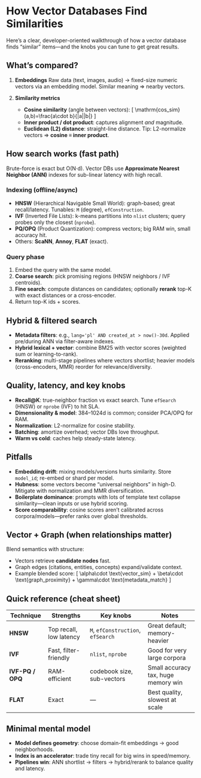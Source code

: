 # How Vector Databases Find Similarities

Here’s a clear, developer-oriented walkthrough of how a vector database finds “similar” items—and the knobs you can tune to get great results.

## What’s compared?

1. **Embeddings**
   Raw data (text, images, audio) → fixed-size numeric vectors via an embedding model. Similar meaning ⇒ nearby vectors.

2. **Similarity metrics**

   * **Cosine similarity** (angle between vectors):
     [
     \mathrm{cos_sim}(a,b)=\frac{a\cdot b}{|a||b|}
     ]
   * **Inner product / dot product**: captures alignment *and* magnitude.
   * **Euclidean (L2) distance**: straight-line distance.
     Tip: L2-normalize vectors ⇒ **cosine ≡ inner product**.

## How search works (fast path)

Brute-force is exact but O(N·d). Vector DBs use **Approximate Nearest Neighbor (ANN)** indexes for sub-linear latency with high recall.

### Indexing (offline/async)

* **HNSW** (Hierarchical Navigable Small World): graph-based; great recall/latency.
  Tunables: `M` (degree), `efConstruction`.
* **IVF** (Inverted File Lists): k-means partitions into `nlist` clusters; query probes only the closest (`nprobe`).
* **PQ/OPQ** (Product Quantization): compress vectors; big RAM win, small accuracy hit.
* Others: **ScaNN**, **Annoy**, **FLAT** (exact).

### Query phase

1. Embed the query with the same model.
2. **Coarse search**: pick promising regions (HNSW neighbors / IVF centroids).
3. **Fine search**: compute distances on candidates; optionally **rerank** top-K with exact distances or a cross-encoder.
4. Return top-K ids + scores.

## Hybrid & filtered search

* **Metadata filters**: e.g., `lang='pl' AND created_at > now()-30d`. Applied pre/during ANN via filter-aware indexes.
* **Hybrid lexical + vector**: combine BM25 with vector scores (weighted sum or learning-to-rank).
* **Reranking**: multi-stage pipelines where vectors shortlist; heavier models (cross-encoders, MMR) reorder for relevance/diversity.

## Quality, latency, and key knobs

* **Recall@K**: true-neighbor fraction vs exact search.
  Tune `efSearch` (HNSW) or `nprobe` (IVF) to hit SLA.
* **Dimensionality & model**: 384–1024d is common; consider PCA/OPQ for RAM.
* **Normalization**: L2-normalize for cosine stability.
* **Batching**: amortize overhead; vector DBs love throughput.
* **Warm vs cold**: caches help steady-state latency.

## Pitfalls

* **Embedding drift**: mixing models/versions hurts similarity. Store `model_id`; re-embed or shard per model.
* **Hubness**: some vectors become “universal neighbors” in high-D. Mitigate with normalization and MMR diversification.
* **Boilerplate dominance**: prompts with lots of template text collapse similarity—clean inputs or use hybrid scoring.
* **Score comparability**: cosine scores aren’t calibrated across corpora/models—prefer ranks over global thresholds.

## Vector + Graph (when relationships matter)

Blend semantics with structure:

* Vectors retrieve **candidate nodes** fast.
* Graph edges (citations, entities, concepts) expand/validate context.
* Example blended score:
  [
  \alpha\cdot \text{vector_sim} + \beta\cdot \text{graph_proximity} + \gamma\cdot \text{metadata_match}
  ]

## Quick reference (cheat sheet)

| Technique        | Strengths               | Key knobs                         | Notes                               |
| ---------------- | ----------------------- | --------------------------------- | ----------------------------------- |
| **HNSW**         | Top recall, low latency | `M`, `efConstruction`, `efSearch` | Great default; memory-heavier       |
| **IVF**          | Fast, filter-friendly   | `nlist`, `nprobe`                 | Good for very large corpora         |
| **IVF-PQ / OPQ** | RAM-efficient           | codebook size, sub-vectors        | Small accuracy tax, huge memory win |
| **FLAT**         | Exact                   | —                                 | Best quality, slowest at scale      |

## Minimal mental model

* **Model defines geometry**: choose domain-fit embeddings → good neighborhoods.
* **Index is an accelerator**: trade tiny recall for big wins in speed/memory.
* **Pipelines win**: ANN shortlist → filters → hybrid/rerank to balance quality and latency.
